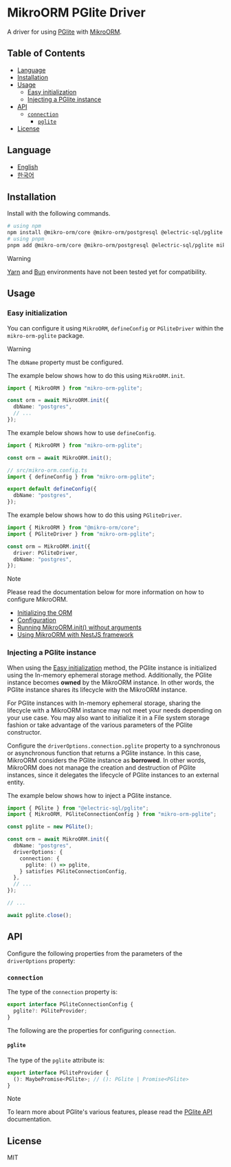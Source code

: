 # MikroORM PGlite Driver

A driver for using [PGlite](https://pglite.dev/) with [MikroORM](https://mikro-orm.io/).

## Table of Contents

<!-- toc -->

- [Language](#language)
- [Installation](#installation)
- [Usage](#usage)
  - [Easy initialization](#easy-initialization)
  - [Injecting a PGlite instance](#injecting-a-pglite-instance)
- [API](#api)
  - [`connection`](#connection)
    - [`pglite`](#pglite)
- [License](#license)

<!-- tocstop -->

## Language

- [English](/README.md)
- [한국어](/README.ko.md)

## Installation

Install with the following commands.

```sh
# using npm
npm install @mikro-orm/core @mikro-orm/postgresql @electric-sql/pglite mikro-orm-pglite
# using pnpm
pnpm add @mikro-orm/core @mikro-orm/postgresql @electric-sql/pglite mikro-orm-pglite
```

> [!WARNING]
> [Yarn](https://yarnpkg.com/) and [Bun](https://bun.com/) environments have not been tested yet for compatibility.

## Usage

### Easy initialization

You can configure it using `MikroORM`, `defineConfig` or `PGliteDriver` within the `mikro-orm-pglite` package.

> [!WARNING]  
> The `dbName` property must be configured.

The example below shows how to do this using `MikroORM.init`.

```typescript
import { MikroORM } from "mikro-orm-pglite";

const orm = await MikroORM.init({
  dbName: "postgres",
  // ...
});
```

The example below shows how to use `defineConfig`.

```typescript
import { MikroORM } from "mikro-orm-pglite";

const orm = await MikroORM.init();
```

```typescript
// src/mikro-orm.config.ts
import { defineConfig } from "mikro-orm-pglite";

export default defineConfig({
  dbName: "postgres",
});
```

The example below shows how to do this using `PGliteDriver`.

```typescript
import { MikroORM } from "@mikro-orm/core";
import { PGliteDriver } from "mikro-orm-pglite";

const orm = MikroORM.init({
  driver: PGliteDriver,
  dbName: "postgres",
});
```

> [!NOTE]  
> Please read the documentation below for more information on how to configure MikroORM.
>
> - [Initializing the ORM](https://mikro-orm.io/docs/guide/first-entity#initializing-the-orm)
> - [Configuration](https://mikro-orm.io/docs/configuration)
> - [Running MikroORM.init() without arguments](https://mikro-orm.io/docs/quick-start#running-mikroorminit-without-arguments)
> - [Using MikroORM with NestJS framework](https://mikro-orm.io/docs/usage-with-nestjs)

### Injecting a PGlite instance

When using the [Easy initialization](#easy-initialization) method, the PGlite instance is initialized using the In-memory ephemeral storage method.
Additionally, the PGlite instance becomes **owned** by the MikroORM instance.
In other words, the PGlite instance shares its lifecycle with the MikroORM instance.

For PGlite instances with In-memory ephemeral storage, sharing the lifecycle with a MikroORM instance may not meet your needs depending on your use case.
You may also want to initialize it in a File system storage fashion or take advantage of the various parameters of the PGlite constructor.

Configure the `driverOptions.connection.pglite` property to a synchronous or asynchronous function that returns a PGlite instance.
In this case, MikroORM considers the PGlite instance as **borrowed**.
In other words, MikroORM does not manage the creation and destruction of PGlite instances, since it delegates the lifecycle of PGlite instances to an external entity.

The example below shows how to inject a PGlite instance.

```typescript
import { PGlite } from "@electric-sql/pglite";
import { MikroORM, PGliteConnectionConfig } from "mikro-orm-pglite";

const pglite = new PGlite();

const orm = await MikroORM.init({
  dbName: "postgres",
  driverOptions: {
    connection: {
      pglite: () => pglite,
    } satisfies PGliteConnectionConfig,
  },
  // ...
});

// ...

await pglite.close();
```

## API

Configure the following properties from the parameters of the `driverOptions` property:

### `connection`

The type of the `connection` property is:

```typescript
export interface PGliteConnectionConfig {
  pglite?: PGliteProvider;
}
```

The following are the properties for configuring `connection`.

#### `pglite`

The type of the `pglite` attribute is:

```typescript
export interface PGliteProvider {
  (): MaybePromise<PGlite>; // (): PGlite | Promise<PGlite>
}
```

> [!NOTE]  
> To learn more about PGlite's various features, please read the [PGlite API](https://pglite.dev/docs/api) documentation.

## License

MIT
